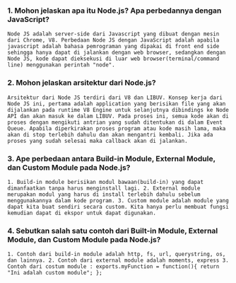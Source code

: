 ### 1. Mohon jelaskan apa itu Node.js? Apa perbedannya dengan JavaScript?
`Node JS adalah server-side dari Javascript yang dibuat dengan mesin dari Chrome, V8.
Perbedaan Node JS dengan JavaScript adalah apabila javascript adalah bahasa pemrograman yang dipakai di front end side sehingga hanya dapat di jalankan dengan web browser, sedangkan dengan Node JS, kode dapat dieksekusi di luar web browser(terminal/command line) menggunakan perintah "node".`
### 2. Mohon jelaskan arsitektur dari Node.js?
`Arsitektur dari Node JS terdiri dari V8 dan LIBUV. Konsep kerja dari Node JS ini, pertama adalah application yang berisikan file yang akan dijalankan pada runtime V8 Engine untuk selanjutnya dibindings ke Node API dan akan masuk ke dalam LIBUV. Pada proses ini, semua kode akan di proses dengan mengikuti antrian yang sudah ditentukan di dalam Event Queue. Apabila diperkirakan proses program atau kode masih lama, maka akan di stop terlebih dahulu dan akan mengantri kembali. Jika ada proses yang sudah selesai maka callback akan di jalankan.
`
### 3. Ape perbedaan antara Build-in Module, External Module, dan Custom Module pada Node.js?
`1. Build-in module berisikan modul bawaan(build-in) yang dapat dimanfaatkan tanpa harus menginstall lagi.
2. External module merupakan modul yang harus di install terlebih dahulu sebelum menggunakannya dalam kode program.
3. Custom module adalah module yang dapat kita buat sendiri secara custom. Kita hanya perlu membuat fungsi kemudian dapat di ekspor untuk dapat digunakan.`
### 4. Sebutkan salah satu contoh dari Built-in Module, External Module, dan Custom Module pada Node.js?
`1. Contoh dari build-in module adalah http, fs, url, querystring, os, dan lainnya.
2. Contoh dari external module adalah moments, express
3. Contoh dari costum module :
   exports.myFunction = function(){
        return "Ini adalah custom module";
   };`
